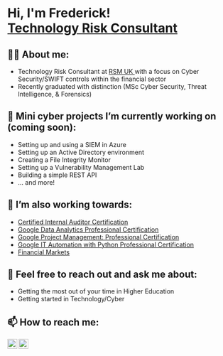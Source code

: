 <h1>Hi, I'm Frederick! <br/><a href="https://www.linkedin.com/in/frederick-ayres-rsm/">Technology Risk Consultant</a></h1>

<h2>👨‍💻 About me:</h2>

- Technology Risk Consultant at <a href="https://www.rsmuk.com/what-we-offer/by-service/risk-advisory/technology-risk-solutions">RSM UK </a>with a focus on Cyber Security/SWIFT controls within the financial sector
- Recently graduated with distinction (MSc Cyber Security, Threat Intelligence, & Forensics)

<h2>🔭 Mini cyber projects I’m currently working on (coming soon):</h2>

- Setting up and using a SIEM in Azure
- Setting up an Active Directory environment
- Creating a File Integrity Monitor
- Setting up a Vulnerability Management Lab
- Building a simple REST API
- ... and more!

<h2> 🌱 I’m also working towards:</h2>

- <a href="https://www.iia.org.uk/qualifications/certified-internal-auditor/">Certified Internal Auditor Certification</a>
- <a href="https://www.coursera.org/professional-certificates/google-data-analytics">Google Data Analytics Professional Certification</a>
- <a href="https://www.coursera.org/professional-certificates/google-project-management">Google Project Management: Professional Certification</a>
- <a href="https://www.coursera.org/professional-certificates/google-it-automation">Google IT Automation with Python Professional Certification</a>
- <a href="https://www.coursera.org/learn/financial-markets-global">Financial Markets</a>

<h2> 💬 Feel free to reach out and ask me about:</h2>

- Getting the most out of your time in Higher Education
- Getting started in Technology/Cyber

<h2> 📫 How to reach me:</h2>

[<img align="left" alt="FrederickAyres | Twitter" width="22px" src="https://cdn.jsdelivr.net/npm/simple-icons@v3/icons/twitter.svg" />][twitter]
[<img align="left" alt="FrederickAyres | LinkedIn" width="22px" src="https://cdn.jsdelivr.net/npm/simple-icons@v3/icons/linkedin.svg" />][linkedin]

[twitter]: https://twitter.com/FrederickAyres
[linkedin]: https://www.linkedin.com/in/frederick-ayres-rsm/
